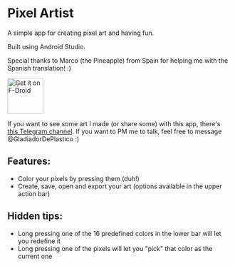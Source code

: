 # Pixel Artist
A simple app for creating pixel art and having fun.

Built using Android Studio.

Special thanks to Marco (the Pineapple) from Spain for helping me with the Spanish translation! :)

[<img src="https://fdroid.gitlab.io/artwork/badge/get-it-on.png"
     alt="Get it on F-Droid"
     height="80">](https://f-droid.org/packages/rodrigodavy.com.github.pixelartist/)

If you want to see some art I made (or share some) with this app, there's [this Telegram channel](https://t.me/PixelArtistAndroid).
If you want to PM me to talk, feel free to message @GladiadorDePlastico :)


## Features:
- Color your pixels by pressing them (duh!)
- Create, save, open and export your art (options available in the upper action bar)


## Hidden tips:
- Long pressing one of the 16 predefined colors in the lower bar will let you redefine it
- Long pressing one of the pixels will let you "pick" that color as the current one
